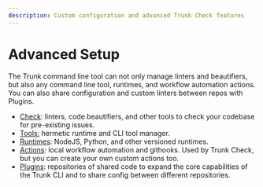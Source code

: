 ```yaml
---
description: Custom configuration and advanced Trunk Check features
---
```


# Advanced Setup

The Trunk command line tool can not only manage linters and beautifiers, but also any command line tool, runtimes, and workflow automation actions. You can also share configuration and custom linters between repos with Plugins.

- [Check](../): linters, code beautifiers, and other tools to check your codebase for pre-existing issues.
- [Tools:](./tools/) hermetic runtime and CLI tool manager.
- [Runtimes](./runtimes/): NodeJS, Python, and other versioned runtimes.
- [Actions](./actions/): local workflow automation and githooks. Used by Trunk Check, but you can create your own custom actions too.
- [Plugins](./plugins/): repositories of shared code to expand the core capabilities of the Trunk CLI and to share config between different repositories.
